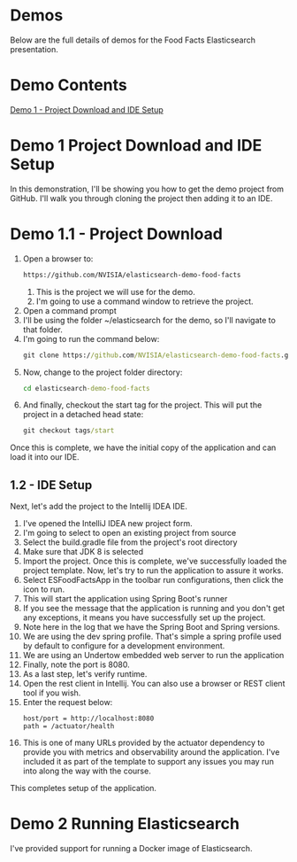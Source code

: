 # Demos

Below are the full details of demos for the Food Facts Elasticsearch presentation. 

# Demo Contents

[Demo 1 - Project Download and IDE Setup](#demo-1-project-download-and-ide-setup)


# Demo 1 Project Download and IDE Setup

In this demonstration, I'll be showing you how to get the demo project from GitHub. I'll walk you through cloning the project then adding it to an IDE.

# Demo 1.1 - Project Download

1. Open a browser to:  
    ```cmd
    https://github.com/NVISIA/elasticsearch-demo-food-facts
    ```
    1. This is the project we will use for the demo.
    2. I'm going to use a command window to retrieve the project.
2. Open a command prompt 
3. I'll be using the folder ~/elasticsearch for the demo, so I'll navigate to that folder. 
4. I'm going to run the command below:
    ```cmd
    git clone https://github.com/NVISIA/elasticsearch-demo-food-facts.git
    ```
5. Now, change to the project folder directory:
    ```cmd
    cd elasticsearch-demo-food-facts
    ```
6. And finally, checkout the start tag for the project. This will put the project in a detached head state: 
    ```cmd
    git checkout tags/start
    ```

Once this is complete, we have the initial copy of the application and can load it into our IDE.

## 1.2 - IDE Setup

Next, let's add the project to the Intellij IDEA IDE.

1. I've opened the IntelliJ IDEA new project form. 
2. I'm going to select to open an existing project from source
3. Select the build.gradle file from the project's root directory
4. Make sure that JDK 8 is selected
5. Import the project. Once this is complete, we've successfully loaded the project template. Now, let's try to run the application to assure it works. 
6. Select ESFoodFactsApp in the toolbar run configurations, then click the icon to run. 
7. This will start the application using Spring Boot's runner
8. If you see the message that the application is running and you don't get any exceptions, it means you have successfully set up the project.
9. Note here in the log that we have the Spring Boot and Spring versions.
10. We are using the dev spring profile. That's simple a spring profile used by default to configure for a development environment. 
11. We are using an Undertow embedded web server to run the application
12. Finally, note the port is 8080.
13. As a last step, let's verify runtime. 
14. Open the rest client in Intellij. You can also use a browser or REST client tool if you wish. 
15. Enter the request below: 
    ```
    host/port = http://localhost:8080
    path = /actuator/health
    ```
16. This is one of many URLs provided by the actuator dependency to provide you with metrics and observability around the application. I've included it as part of the template to support any issues you may run into along the way with the course.

This completes setup of the application. 

# Demo 2 Running Elasticsearch

I've provided support for running a Docker image of Elasticsearch. 

